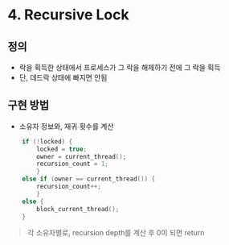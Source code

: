 # 4. Recursive Lock

## 정의
- 락을 획득한 상태에서 프로세스가 그 락을 해제하기 전에 그 락을 획득
- 단, 데드락 상태에 빠지면 안됨

## 구현 방법
- 소유자 정보와, 재귀 횟수를 계산


``` c
    if (!locked) {
        locked = true;
        owner = current_thread();
        recursion_count = 1;
        } 
    else if (owner == current_thread()) {
        recursion_count++;
        } 
    else {
        block_current_thread();
    }
```
> 각 소유자별로, recursion depth를 계산 후 0이 되면 return